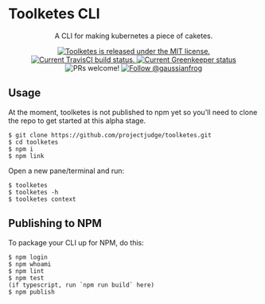 # Toolketes CLI

</h3>
<p align="center">
  A CLI for making kubernetes a piece of caketes.
</p>
<p align="center">
  <a href="https://github.com/projectjudge/toolketes/blob/master/LICENSE">
    <img src="https://img.shields.io/badge/license-MIT-blue.svg" alt="Toolketes is released under the MIT license." />
  </a>
  <a href="https://travis-ci.org/projectjudge/toolketes">
    <img src="https://travis-ci.org/projectjudge/toolketes.svg?branch=master" alt="Current TravisCI build status." />
  </a>
  <a href="https://greenkeeper.io/">
    <img src="https://badges.greenkeeper.io/projectjudge/toolketes.svg" alt="Current Greenkeeper status" />
  </a>
  <a >
    <img src="https://img.shields.io/badge/PRs-welcome-brightgreen.svg" alt="PRs welcome!" />
  </a>
  <a href="https://twitter.com/intent/follow?screen_name=gaussianfrog">
    <img src="https://img.shields.io/twitter/follow/gaussianfrog.svg?label=Follow%20@gaussianfrog" alt="Follow @gaussianfrog" />
  </a>
</p>

## Usage

At the moment, toolketes is not published to npm yet so you'll need to clone the repo to get started at this alpha stage.

```shell
$ git clone https://github.com/projectjudge/toolketes.git
$ cd toolketes
$ npm i
$ npm link
```

Open a new pane/terminal and run:

```shell
$ toolketes
$ toolketes -h
$ toolketes context
```

## Publishing to NPM

To package your CLI up for NPM, do this:

```shell
$ npm login
$ npm whoami
$ npm lint
$ npm test
(if typescript, run `npm run build` here)
$ npm publish
```
